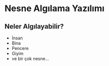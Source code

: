 # Nesne Algılama Yazılımı

## Neler Algılayabilir?
* İnsan
* Bina
* Pencere
* Giyim
* ve bir çok nesne...
